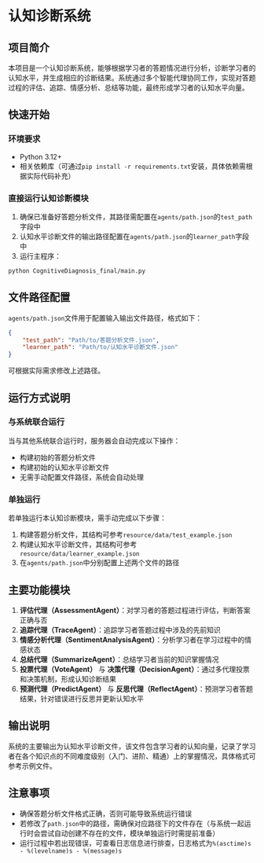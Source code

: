 # 认知诊断系统

## 项目简介
本项目是一个认知诊断系统，能够根据学习者的答题情况进行分析，诊断学习者的认知水平，并生成相应的诊断结果。系统通过多个智能代理协同工作，实现对答题过程的评估、追踪、情感分析、总结等功能，最终形成学习者的认知水平向量。

## 快速开始

### 环境要求
- Python 3.12+
- 相关依赖库（可通过`pip install -r requirements.txt`安装，具体依赖需根据实际代码补充）

### 直接运行认知诊断模块
1. 确保已准备好答题分析文件，其路径需配置在`agents/path.json`的`test_path`字段中
2. 认知水平诊断文件的输出路径配置在`agents/path.json`的`learner_path`字段中
3. 运行主程序：
```bash
python CognitiveDiagnosis_final/main.py
```

## 文件路径配置
`agents/path.json`文件用于配置输入输出文件路径，格式如下：
```json
{
    "test_path": "Path/to/答题分析文件.json",
    "learner_path": "Path/to/认知水平诊断文件.json"
}
```
可根据实际需求修改上述路径。

## 运行方式说明

### 与系统联合运行
当与其他系统联合运行时，服务器会自动完成以下操作：
- 构建初始的答题分析文件
- 构建初始的认知水平诊断文件
- 无需手动配置文件路径，系统会自动处理

### 单独运行
若单独运行本认知诊断模块，需手动完成以下步骤：
1. 构建答题分析文件，其结构可参考`resource/data/test_example.json`
2. 构建认知水平诊断文件，其结构可参考`resource/data/learner_example.json`
3. 在`agents/path.json`中分别配置上述两个文件的路径

## 主要功能模块
1. **评估代理（AssessmentAgent）**：对学习者的答题过程进行评估，判断答案正确与否
2. **追踪代理（TraceAgent）**：追踪学习者答题过程中涉及的先前知识
3. **情感分析代理（SentimentAnalysisAgent）**：分析学习者在学习过程中的情感状态
4. **总结代理（SummarizeAgent）**：总结学习者当前的知识掌握情况
5. **投票代理（VoteAgent）** 与 **决策代理（DecisionAgent）**：通过多代理投票和决策机制，形成认知诊断结果
6. **预测代理（PredictAgent）** 与 **反思代理（ReflectAgent）**：预测学习者答题结果，针对错误进行反思并更新认知水平

## 输出说明
系统的主要输出为认知水平诊断文件，该文件包含学习者的认知向量，记录了学习者在各个知识点的不同难度级别（入门、进阶、精通）上的掌握情况，具体格式可参考示例文件。

## 注意事项
- 确保答题分析文件格式正确，否则可能导致系统运行错误
- 若修改了`path.json`中的路径，需确保对应路径下的文件存在（与系统一起运行时会尝试自动创建不存在的文件，模块单独运行时需提前准备）
- 运行过程中若出现错误，可查看日志信息进行排查，日志格式为`%(asctime)s - %(levelname)s - %(message)s`
